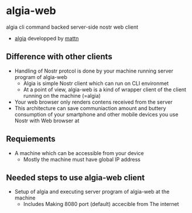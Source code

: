 # algia-web
algia cli command backed server-side nostr web client

- [algia](https://github.com/mattn/algia) developped by [mattn](https://github.com/mattn)

## Difference with other clients
- Handling of Nostr protcol is done by your machine running server program of algia-web
  - Algia is simple Nostr client which can run on CLI environmet
  - At a point of view, algia-web is a kind of wrapper client of the client running on the machine (=algia)
- Your web browser only renders contens received from the server
- This architecture can save communiaction amount and buttery consumption of your smartphone and other mobile devices you use Nostr with Web browser at

## Requiements 
- A machine which can be accessible from your device
  - Mostly the machine must have global IP address

## Needed steps to use algia-web client
- Setup of algia and executing server program of algia-web at the machine
  - Includes Making 8080 port (default) accecible from The internet
